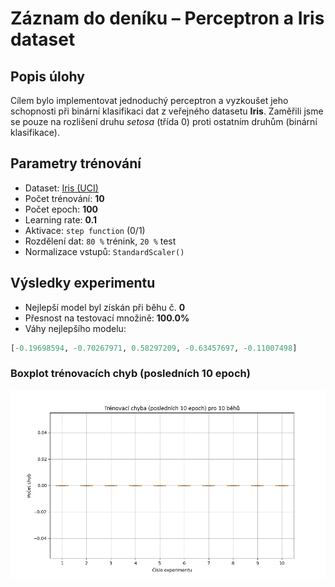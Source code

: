 # Záznam do deníku – Perceptron a Iris dataset

## Popis úlohy
Cílem bylo implementovat jednoduchý perceptron a vyzkoušet jeho schopnosti při binární klasifikaci dat z veřejného datasetu **Iris**. Zaměřili jsme se pouze na rozlišení druhu *setosa* (třída 0) proti ostatním druhům (binární klasifikace).

## Parametry trénování
- Dataset: [Iris (UCI)](https://archive.ics.uci.edu/dataset/53/iris)
- Počet trénování: **10**
- Počet epoch: **100**
- Learning rate: **0.1**
- Aktivace: `step function` (0/1)
- Rozdělení dat: `80 %` trénink, `20 %` test
- Normalizace vstupů: `StandardScaler()`

## Výsledky experimentu
- Nejlepší model byl získán při běhu č. **0**
- Přesnost na testovací množině: **100.0%**
- Váhy nejlepšího modelu:
```python
[-0.19698594, -0.70267971, 0.58297209, -0.63457697, -0.11007498]
```

### Boxplot trénovacích chyb (posledních 10 epoch)
![Boxplot trénovacích chyb](../images/perceptron_boxplot.png)
